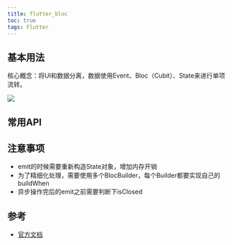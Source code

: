 ```yaml
---
title: flutter_bloc
toc: true
tags: Flutter
---
```



## 基本用法

核心概念：将UI和数据分离，数据使用Event、Bloc（Cubit）、State来进行单项流转。

![](./1.webp)

## 常用API

## 注意事项

- emit的时候需要重新构造State对象，增加内存开销
- 为了精细化处理，需要使用多个BlocBuilder，每个Builder都要实现自己的buildWhen
- 异步操作完后的emit之前需要判断下isClosed

## 参考

- [官方文档](https://bloclibrary.dev)
